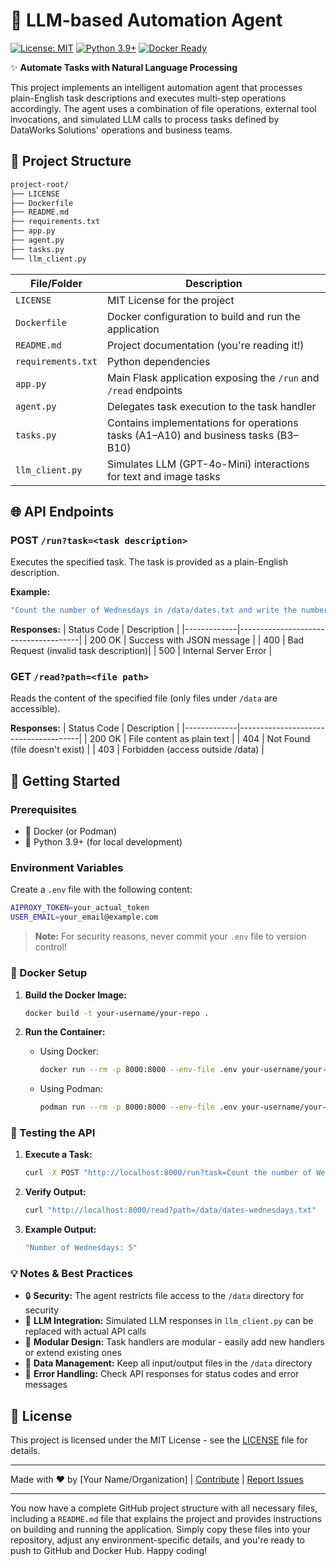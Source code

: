 # 🚀 LLM-based Automation Agent

[![License: MIT](https://img.shields.io/badge/License-MIT-yellow.svg)](https://opensource.org/licenses/MIT)
[![Python 3.9+](https://img.shields.io/badge/Python-3.9+-blue.svg)](https://www.python.org/downloads/)
[![Docker Ready](https://img.shields.io/badge/Docker-Ready-blue.svg)](https://www.docker.com/)

✨ **Automate Tasks with Natural Language Processing**

This project implements an intelligent automation agent that processes plain-English task descriptions and executes multi-step operations accordingly. The agent uses a combination of file operations, external tool invocations, and simulated LLM calls to process tasks defined by DataWorks Solutions' operations and business teams.


## 📂 Project Structure

```bash
project-root/
├── LICENSE
├── Dockerfile
├── README.md
├── requirements.txt
├── app.py
├── agent.py
├── tasks.py
└── llm_client.py
```


| File/Folder         | Description                                                                 |
|---------------------|-----------------------------------------------------------------------------|
| `LICENSE`           | MIT License for the project                                                |
| `Dockerfile`        | Docker configuration to build and run the application                     |
| `README.md`         | Project documentation (you're reading it!)                                  |
| `requirements.txt`  | Python dependencies                                                         |
| `app.py`            | Main Flask application exposing the `/run` and `/read` endpoints           |
| `agent.py`          | Delegates task execution to the task handler                                |
| `tasks.py`          | Contains implementations for operations tasks (A1–A10) and business tasks (B3–B10) |
| `llm_client.py`     | Simulates LLM (GPT-4o-Mini) interactions for text and image tasks          |


## 🌐 API Endpoints

### POST `/run?task=<task description>`
Executes the specified task. The task is provided as a plain-English description.

**Example:**
```bash
"Count the number of Wednesdays in /data/dates.txt and write the number to /data/dates-wednesdays.txt"
```

**Responses:**
| Status Code | Description                          |
|-------------|--------------------------------------|
| 200 OK      | Success with JSON message            |
| 400         | Bad Request (invalid task description)|
| 500         | Internal Server Error                |

### GET `/read?path=<file path>`
Reads the content of the specified file (only files under `/data` are accessible).

**Responses:**
| Status Code | Description                          |
|-------------|--------------------------------------|
| 200 OK      | File content as plain text          |
| 404         | Not Found (file doesn't exist)      |
| 403         | Forbidden (access outside /data)     |


## 🚦 Getting Started

### Prerequisites

- 🐳 Docker (or Podman)
- 🐍 Python 3.9+ (for local development)

### Environment Variables

Create a `.env` file with the following content:

```bash
AIPROXY_TOKEN=your_actual_token
USER_EMAIL=your_email@example.com
```

> **Note:** For security reasons, never commit your `.env` file to version control!


### 🐳 Docker Setup

1. **Build the Docker Image:**
   ```bash
   docker build -t your-username/your-repo .
   ```

2. **Run the Container:**
   - Using Docker:
     ```bash
     docker run --rm -p 8000:8000 --env-file .env your-username/your-repo
     ```
   - Using Podman:
     ```bash
     podman run --rm -p 8000:8000 --env-file .env your-username/your-repo
     ```


### 🧪 Testing the API

1. **Execute a Task:**
   ```bash
   curl -X POST "http://localhost:8000/run?task=Count the number of Wednesdays in /data/dates.txt and write to /data/dates-wednesdays.txt"
   ```

2. **Verify Output:**
   ```bash
   curl "http://localhost:8000/read?path=/data/dates-wednesdays.txt"
   ```

3. **Example Output:**
   ```bash
   "Number of Wednesdays: 5"
   ```


### 💡 Notes & Best Practices

- 🔒 **Security:** The agent restricts file access to the `/data` directory for security
- 🤖 **LLM Integration:** Simulated LLM responses in `llm_client.py` can be replaced with actual API calls
- 🧩 **Modular Design:** Task handlers are modular - easily add new handlers or extend existing ones
- 📁 **Data Management:** Keep all input/output files in the `/data` directory
- 🚨 **Error Handling:** Check API responses for status codes and error messages


## 📜 License

This project is licensed under the MIT License - see the [LICENSE](LICENSE) file for details.

---

Made with ❤️ by [Your Name/Organization] | [Contribute](#) | [Report Issues](#)


---

You now have a complete GitHub project structure with all necessary files, including a `README.md` file that explains the project and provides instructions on building and running the application. Simply copy these files into your repository, adjust any environment-specific details, and you're ready to push to GitHub and Docker Hub. Happy coding!
